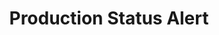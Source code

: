 ---
layout: article
title: Production Status Alert
description: 
  - This design template includes the current production line status and indicates errors
lang: en
weight: 500
isDraft: false
ref: Production_Status_Alert
category:
  - Production
  - Alert
  - Status
image: Production_Status_Alert_EN.png
download: Production_Status_Alert_EN.pbmx
overview_description:
overview_benefits:
overview_data_sources:
---